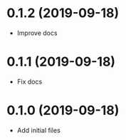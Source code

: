 0.1.2 (2019-09-18)
==================
- Improve docs


0.1.1 (2019-09-18)
==================
- Fix docs


0.1.0 (2019-09-18)
==================
- Add initial files
